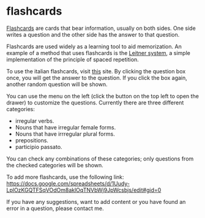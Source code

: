 # flashcards

[Flashcards](https://en.wikipedia.org/wiki/Flashcard) are cards that bear information, usually on both sides. One side writes a question and the other side has the answer to that question.

Flashcards are used widely as a learning tool to aid memorization. An example of a method that uses flashcards is the [Leitner system](https://en.wikipedia.org/wiki/Leitner_system), a simple implementation of the principle of spaced repetition.

To use the italian flashcards, visit [this](https://dictummortuum.github.io/flashcards) site. By clicking the question box once, you will get the answer to the question. If you click the box again, another random question will be shown.

You can use the menu on the left (click the button on the top left to open the drawer) to customize the questions. Currently there are three different categories:

- irregular verbs.
- Nouns that have irregular female forms.
- Nouns that have irrregular plural forms.
- prepositions.
- participio passato.

You can check any combinations of these categories; only questions from the checked categories will be shown.

To add more flashcards, use the following link: https://docs.google.com/spreadsheets/d/1Uudy-LplOzKGQTFSqVOdOm8aklOqTNVbWj9JpWcsbjs/edit#gid=0

If you have any suggestions, want to add content or you have found an error in a question, please contact me.

